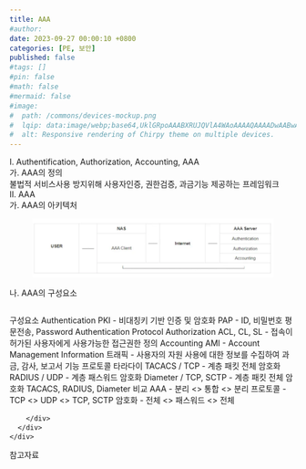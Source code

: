 ```yaml
---
title: AAA
#author: 
date: 2023-09-27 00:00:10 +0800
categories: [PE, 보안]
published: false
#tags: []
#pin: false
#math: false
#mermaid: false
#image:
#  path: /commons/devices-mockup.png
#  lqip: data:image/webp;base64,UklGRpoAAABXRUJQVlA4WAoAAAAQAAAADwAABwAAQUxQSDIAAAARL0AmbZurmr57yyIiqE8oiG0bejIYEQTgqiDA9vqnsUSI6H+oAERp2HZ65qP/VIAWAFZQOCBCAAAA8AEAnQEqEAAIAAVAfCWkAALp8sF8rgRgAP7o9FDvMCkMde9PK7euH5M1m6VWoDXf2FkP3BqV0ZYbO6NA/VFIAAAA
#  alt: Responsive rendering of Chirpy theme on multiple devices.
---
```


<div class="post-wrap">
  <div class="para">
    <div class="para-title">
      I. Authentification, Authorization, Accounting, AAA 
    </div>
    <div class="para-cntnt">
      <div class="para">
        <div class="para-title">
          가. AAA의 정의
        </div>
        <div class="para-cntnt">
            불법적 서비스사용 방지위해 사용자인증, 권한검증, 과금기능 제공하는 프레임워크
        </div>
      </div>
    </div>
  </div>
  
  <div class="para">
    <div class="para-title">
      II. AAA
    </div>
    <div class="para-cntnt">
      <div class="para">
        <div class="para-title">
          가. AAA의 아키텍처
        </div>
        <div class="para-cntnt">
          <figure class="post-figure">
            <img src="/assets/img/posts/AAA.png" alt="AAA">
<!--            <figcaption>Source: Unveiling the Metaverse: Exploring Emerging Trends, Multifaceted Perspectives, and Future Challenges</figcaption>-->
          </figure>
        </div>
      </div>
      <div class="para">
        <div class="para-title">
          나. AAA의 구성요소
        </div>
        <div class="para-cntnt">
          <table class="post-table">
          </table>
          구성요소 
  Authentication
    PKI - 비대칭키 기반 인증 및 암호화
    PAP - ID, 비밀번호 평문전송, Password Authentication Protocol    
  Authorization
    ACL, CL, SL - 접속이 허가된 사용자에게 사용가능한 접근권한 정의
  Accounting 
    AMI - Account Management Information
    트래픽 - 사용자의 자원 사용에 대한 정보를 수집하여 과금, 감사, 보고서 기능
프로토콜 타라다이
  TACACS / TCP - 계층 패킷 전체 암호화
  RADIUS / UDP - 계층 패스워드 암호화
  Diameter / TCP, SCTP - 계층 패킷 전체 암호화
TACACS, RADIUS, Diameter 비교
  AAA - 분리 &lt;&gt; 통합 &lt;&gt; 분리
  프로토콜 - TCP &lt;&gt; UDP &lt;&gt; TCP, SCTP
  암호화 - 전체 &lt;&gt; 패스워드 &lt;&gt; 전체

        </div>
      </div>
    </div>
  </div>

  <div class="refr-wrap">
    <div class="refr-title">
        참고자료
    </div>
    <ol class="refr-list">
    <!--    <li>(나현식, 최대선) <a target="_blank" href="https://scienceon.kisti.re.kr/commons/util/originalView.do?cn=JAKO202225948430499&oCn=JAKO202225948430499&dbt=JAKO&journal=NJOU00291864">메타버스 보안 위협 요소 및 대응 방안 검토</a></li>-->
    <!--    <li>(M. Uddin, S. Manickam, H. Ullah, M. Obaidat and A. Dandoush) <a target="_blank" href="https://ieeexplore.ieee.org/abstract/document/10138386">Unveiling the Metaverse: Exploring Emerging Trends, Multifaceted Perspectives, and Future Challenges</a></li>-->
    </ol>
  </div>
</div>
